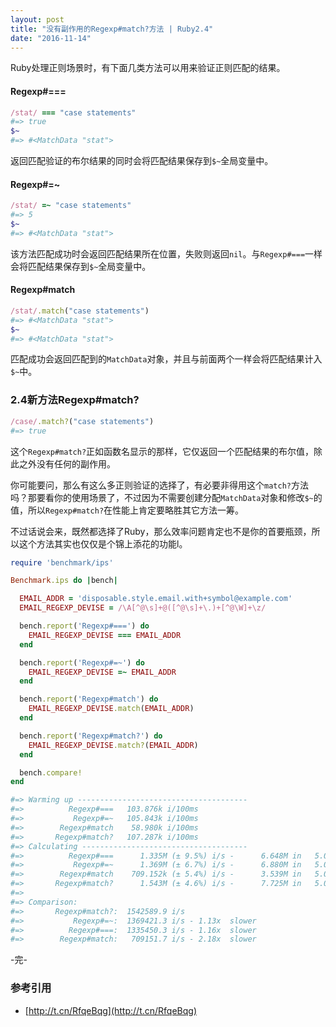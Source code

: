 ```yaml
---
layout: post
title: "没有副作用的Regexp#match?方法 | Ruby2.4"
date: "2016-11-14"
---
```



Ruby处理正则场景时，有下面几类方法可以用来验证正则匹配的结果。

#### Regexp#===
```ruby
/stat/ === "case statements"
#=> true
$~
#=> #<MatchData "stat">
```
返回匹配验证的布尔结果的同时会将匹配结果保存到`$~`全局变量中。

#### Regexp#=~
```ruby
/stat/ =~ "case statements"
#=> 5
$~
#=> #<MatchData "stat">
```

该方法匹配成功时会返回匹配结果所在位置，失败则返回`nil`。与`Regexp#===`一样会将匹配结果保存到`$~`全局变量中。

#### Regexp#match
```ruby
/stat/.match("case statements")
#=> #<MatchData "stat">
$~
#=> #<MatchData "stat">
```

匹配成功会返回匹配到的`MatchData`对象，并且与前面两个一样会将匹配结果计入`$~`中。

### 2.4新方法Regexp#match?
```ruby
/case/.match?("case statements")
#=> true
```

这个`Regexp#match?`正如函数名显示的那样，它仅返回一个匹配结果的布尔值，除此之外没有任何的副作用。

你可能要问，那么有这么多正则验证的选择了，有必要非得用这个`match?`方法吗？那要看你的使用场景了，不过因为不需要创建分配`MatchData`对象和修改`$~`的值，所以`Regexp#match?`在性能上肯定要略胜其它方法一筹。

不过话说会来，既然都选择了Ruby，那么效率问题肯定也不是你的首要瓶颈，所以这个方法其实也仅仅是个锦上添花的功能l。

```ruby
require 'benchmark/ips'

Benchmark.ips do |bench|

  EMAIL_ADDR = 'disposable.style.email.with+symbol@example.com'
  EMAIL_REGEXP_DEVISE = /\A[^@\s]+@([^@\s]+\.)+[^@\W]+\z/

  bench.report('Regexp#===') do
    EMAIL_REGEXP_DEVISE === EMAIL_ADDR
  end

  bench.report('Regexp#=~') do
    EMAIL_REGEXP_DEVISE =~ EMAIL_ADDR
  end

  bench.report('Regexp#match') do
    EMAIL_REGEXP_DEVISE.match(EMAIL_ADDR)
  end

  bench.report('Regexp#match?') do
    EMAIL_REGEXP_DEVISE.match?(EMAIL_ADDR)
  end

  bench.compare!
end

#=> Warming up --------------------------------------
#=>          Regexp#===   103.876k i/100ms
#=>           Regexp#=~   105.843k i/100ms
#=>        Regexp#match    58.980k i/100ms
#=>       Regexp#match?   107.287k i/100ms
#=> Calculating -------------------------------------
#=>          Regexp#===      1.335M (± 9.5%) i/s -      6.648M in   5.038568s
#=>           Regexp#=~      1.369M (± 6.7%) i/s -      6.880M in   5.049481s
#=>        Regexp#match    709.152k (± 5.4%) i/s -      3.539M in   5.005514s
#=>       Regexp#match?      1.543M (± 4.6%) i/s -      7.725M in   5.018696s
#=>
#=> Comparison:
#=>       Regexp#match?:  1542589.9 i/s
#=>           Regexp#=~:  1369421.3 i/s - 1.13x  slower
#=>          Regexp#===:  1335450.3 i/s - 1.16x  slower
#=>        Regexp#match:   709151.7 i/s - 2.18x  slower

```


-完-

### 参考引用
+ [http://t.cn/RfqeBqg](http://t.cn/RfqeBqg)